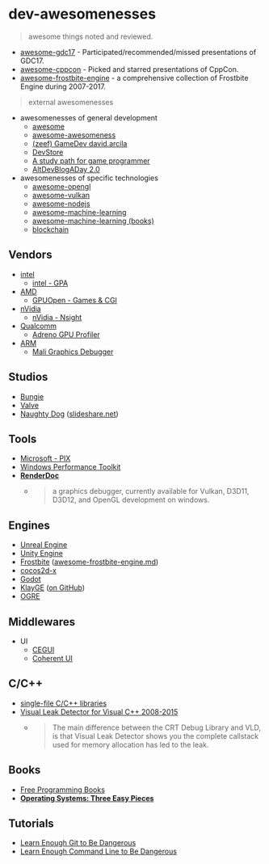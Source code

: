 # dev-awesomenesses

> awesome things noted and reviewed.

- [awesome-gdc17](awesome-gdc17.md) - Participated/recommended/missed presentations of GDC17.
- [awesome-cppcon](awesome-cppcon.md) - Picked and starred presentations of CppCon.
- [awesome-frostbite-engine](awesome-frostbite-engine.md) - a comprehensive collection of Frostbite Engine during 2007-2017.

> external awesomenesses

- awesomenesses of general development
    + [awesome](https://github.com/sindresorhus/awesome)
    + [awesome-awesomeness](https://github.com/bayandin/awesome-awesomeness)
    + [(zeef) GameDev david.arcila](https://game-development.zeef.com/david.arcila)
    + [DevStore](http://www.devstore.cn/)
    + [A study path for game programmer](https://github.com/miloyip/game-programmer/)
    + [AltDevBlogADay 2.0](http://altdevblog.com/)
- awesomenesses of specific technologies
    + [awesome-opengl](https://github.com/eug/awesome-opengl)
    + [awesome-vulkan](https://github.com/vinjn/awesome-vulkan)
    + [awesome-nodejs](https://github.com/sqreen/awesome-nodejs-projects)
    + [awesome-machine-learning](https://github.com/josephmisiti/awesome-machine-learning)
    + [awesome-machine-learning (books)](https://github.com/josephmisiti/awesome-machine-learning/blob/master/books.md)
    + [blockchain](https://github.com/McFrankline/Blockchain-stuff)

## Vendors

- [intel](https://software.intel.com/)
    + [intel - GPA](https://software.intel.com/en-us/gpa)
- [AMD](http://developer.amd.com/)
    + [GPUOpen - Games & CGI](http://gpuopen.com/games-cgi/)
- [nVidia](https://developer.nvidia.com/)
    + [nVidia - Nsight](http://www.nvidia.com/object/nsight.html)
- [Qualcomm](https://developer.qualcomm.com/)
    + [Adreno GPU Profiler](https://developer.qualcomm.com/software/adreno-gpu-profiler)
- [ARM](https://developer.arm.com/graphics)
    + [Mali Graphics Debugger](https://developer.arm.com/products/software-development-tools/graphics-development-tools/mali-graphics-debugger)

## Studios

- [Bungie](http://halo.bungie.net/inside/publications.aspx)
- [Valve](http://www.valvesoftware.com/company/publications.html)
- [Naughty Dog](https://www.naughtydog.com/blog) ([slideshare.net](https://www.slideshare.net/naughty_dog))

## Tools

- [Microsoft - PIX](https://blogs.msdn.microsoft.com/pix/)
- [Windows Performance Toolkit](https://docs.microsoft.com/en-us/windows-hardware/test/wpt/)
- [**RenderDoc**](https://github.com/baldurk/renderdoc)
    + > a graphics debugger, currently available for Vulkan, D3D11, D3D12, and OpenGL development on windows.

## Engines

- [Unreal Engine](https://www.unrealengine.com)
- [Unity Engine](https://unity3d.com)
- [Frostbite](https://www.ea.com/frostbite) ([awesome-frostbite-engine.md](awesome-frostbite-engine.md))
- [cocos2d-x](http://www.cocos2d-x.org/)
- [Godot](http://www.godotengine.org/)
- [KlayGE](http://www.klayge.org/) ([on GitHub](https://github.com/gongminmin/KlayGE))
- [OGRE](http://www.ogre3d.org/)

## Middlewares

- UI
    - [CEGUI](http://cegui.org.uk/)
    - [Coherent UI](http://coherent-labs.com/)

## C/C++

- [single-file C/C++ libraries](https://github.com/nothings/single_file_libs)
- [Visual Leak Detector for Visual C++ 2008-2015](https://vld.codeplex.com/)
	+ > The main difference between the CRT Debug Library and VLD, is that Visual Leak Detector shows you the complete callstack used for memory allocation has led to the leak.

## Books

- [Free Programming Books](https://github.com/vhf/free-programming-books/blob/master/free-programming-books.md)
- [**Operating Systems: Three Easy Pieces**](http://pages.cs.wisc.edu/~remzi/OSTEP/)

## Tutorials

- [Learn Enough Git to Be Dangerous](https://www.learnenough.com/git-tutorial)
- [Learn Enough Command Line to Be Dangerous](https://www.learnenough.com/command-line-tutorial)

